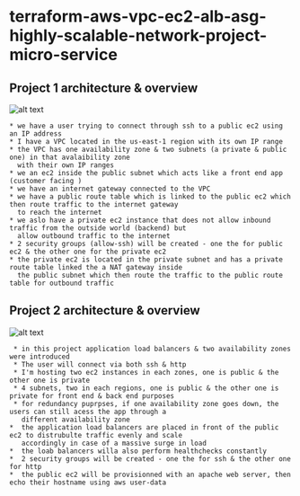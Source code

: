 # terraform-aws-vpc-ec2-alb-asg-highly-scalable-network-project-micro-service #

## Project 1 architecture & overview ##
![alt text](https://github.com/olivierots/terraform-aws-vpc-project/blob/master/vpc_ec2_project/VPC%20EC2%20Project%20Architecture.jpg)
```
* we have a user trying to connect through ssh to a public ec2 using an IP address 
* I have a VPC located in the us-east-1 region with its own IP range 
* the VPC has one availability zone & two subnets (a private & public one) in that avalaibility zone
  with their own IP ranges
* we an ec2 inside the public subnet which acts like a front end app (customer facing )
* we have an internet gateway connected to the VPC
* we have a public route table which is linked to the public ec2 which then route traffic to the internet gateway
  to reach the internet 
* we aslo have a private ec2 instance that does not allow inbound traffic from the outside world (backend) but
  allow outbound traffic to the internet  
* 2 security groups (allow-ssh) will be created - one the for public ec2 & the other one for the private ec2
* the private ec2 is located in the private subnet and has a private route table linked the a NAT gateway inside  
  the public subnet which then route the traffic to the public route table for outbound traffic 
  ```
## Project 2 architecture & overview ##
![alt text](https://github.com/olivierots/terraform-aws-vpc-project/blob/master/loadalancing_autoScaling_project/LoadBalancer%20AutoScaling%20Project%20Architecture.jpeg)
```
 * in this project application load balancers & two availability zones were introduced 
 * The user will connect via both ssh & http 
 * I'm hosting two ec2 instances in each zones, one is public & the other one is private 
 * 4 subnets, two in each regions, one is public & the other one is private for front end & back end purposes
 * for redundancy puprpses, if one availability zone goes down, the users can still acess the app through a 
   different availability zone 
*  the application load balancers are placed in front of the public ec2 to distrubulte traffic evenly and scale 
   accordingly in case of a massive surge in load   
*  the loab balancers willa also perform healthchecks constantly 
*  2 security groups will be created - one the for ssh & the other one for http
*  the public ec2 will be provisionned with an apache web server, then echo their hostname using aws user-data
```


